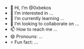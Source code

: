 - 👋 Hi, I’m @0xbekos
- 👀 I’m interested in ...
- 🌱 I’m currently learning ...
- 💞️ I’m looking to collaborate on ...
- 📫 How to reach me ...
- 😄 Pronouns: ...
- ⚡ Fun fact: ...

<!---
0xbekos/0xbekos is a ✨ special ✨ repository because its `README.md` (this file) appears on your GitHub profile.
You can click the Preview link to take a look at your changes.
--->
